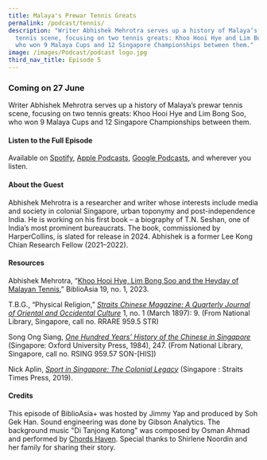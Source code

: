 ```yaml
---
title: Malaya's Prewar Tennis Greats
permalink: /podcast/tennis/
description: "Writer Abhishek Mehrotra serves up a history of Malaya’s prewar
  tennis scene, focusing on two tennis greats: Khoo Hooi Hye and Lim Bong Soo,
  who won 9 Malaya Cups and 12 Singapore Championships between them."
image: /images/Podcast/podcast logo.jpg
third_nav_title: Episode 5
---
```

### Coming on 27 June
Writer Abhishek Mehrotra serves up a history of Malaya’s prewar tennis scene, focusing on two tennis greats: Khoo Hooi Hye and Lim Bong Soo, who won 9 Malaya Cups and 12 Singapore Championships between them.

#### **Listen to the Full Episode** ####
Available on [Spotify](https://open.spotify.com/show/66PYiIthr1KqQhJ82XH4DN), [Apple Podcasts](https://podcasts.apple.com/us/podcast/biblioasia/id1688142751), [Google Podcasts](https://podcasts.google.com/feed/aHR0cHM6Ly9mZWVkcy5jYXB0aXZhdGUuZm0vYmlibGlvYXNpYS8), and wherever you listen.

#### **About the Guest** ####
Abhishek Mehrotra is a researcher and writer whose interests include media and society in colonial Singapore, urban toponymy and post-independence India. He is working on his first book – a biography of T.N. Seshan, one of India’s most prominent bureaucrats. The book, commissioned by HarperCollins, is slated for release in 2024. Abhishek is a former Lee Kong Chian Research Fellow (2021–2022).

#### **Resources** ####
Abhishek Mehrotra, “[Khoo Hooi Hye, Lim Bong Soo and the Heyday of Malayan Tennis](https://biblioasia.nlb.gov.sg/vol-19/issue-1/apr-jun-2023/tennis-history-singapore/),” BiblioAsia 19, no. 1, 2023.

T.B.G., “Physical Religion,” [*Straits Chinese Magazine: A Quarterly Journal of Oriental and Occidental Culture*](https://catalogue.nlb.gov.sg/cgi-bin/spydus.exe/ENQ/WPAC/BIBENQ?SETLVL=1&BRN=5813779) 1, no. 1 (March 1897): 9. (From National Library, Singapore, call no. RRARE 959.5 STR)  

Song Ong Siang, [*One Hundred Years’ History of the Chinese in Singapore*](https://catalogue.nlb.gov.sg/cgi-bin/spydus.exe/ENQ/WPAC/BIBENQ?SETLVL=1&BRN=4082287) (Singapore: Oxford University Press, 1984), 247. (From National Library, Singapore, call no. RSING 959.57 SON-[HIS])

Nick Aplin, [*Sport in Singapore: The Colonial Legacy*](https://catalogue.nlb.gov.sg/cgi-bin/spydus.exe/ENQ/WPAC/BIBENQ?SETLVL=1&BRN=203990042) (Singapore : Straits Times Press, 2019).


#### **Credits** ####
This episode of BiblioAsia+ was hosted by Jimmy Yap and produced by Soh Gek Han. Sound engineering was done by Gibson Analytics. The background music "Di Tanjong Katong" was composed by Osman Ahmad and performed by&nbsp;[Chords Haven](https://www.youtube.com/watch?v=uA2v7ka5TAI). Special thanks to Shirlene Noordin and her family for sharing their story.